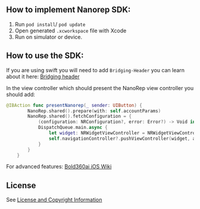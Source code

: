 
## How to implement Nanorep SDK:

1. Run `pod install`/ `pod update`
2. Open generated `.xcworkspace` file with Xcode
3. Run on simulator or device.


## How to use the SDK:
If you are using swift you will need to add `Bridging-Header` you can learn about it here:
[Bridging header](https://developer.apple.com/library/content/documentation/Swift/Conceptual/BuildingCocoaApps/MixandMatch.html)


In the view controller which should present the NanoRep view controller you should add:

```swift
@IBAction func presentNanorep(_ sender: UIButton) {
        NanoRep.shared().prepare(with: self.accountParams)
        NanoRep.shared().fetchConfiguration = {
            (configuration: NRConfiguration?, error: Error?) -> Void in
            DispatchQueue.main.async {
                let widget: NRWidgetViewController = NRWidgetViewController()
                self.navigationController?.pushViewController(widget, animated: true)
            }
        }
    }
```

For advanced features:
[Bold360ai iOS Wiki](https://github.com/Bold360ai/Bold360ai-iOS-SDK/wiki)

## License

See [License and Copyright Information](https://github.com/Bold360ai/Bold360ai-iOS-SDK#license-and-copyright-information)
